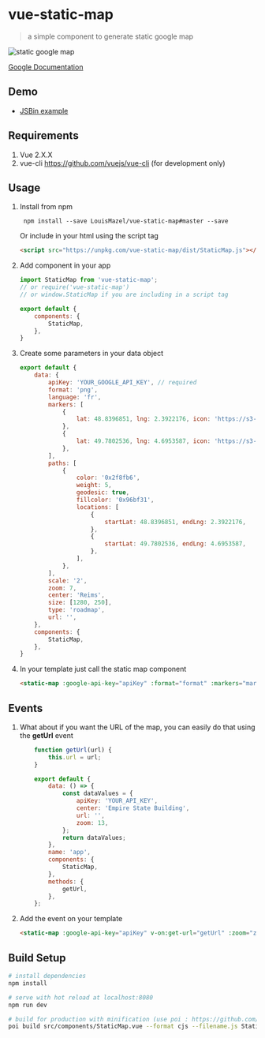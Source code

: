 # vue-static-map

> a simple component to generate static google map

![static google map](https://user-images.githubusercontent.com/461124/28100714-6c896d1e-6689-11e7-8a38-327dfe4b6ff5.png)

[Google Documentation](https://developers.google.com/maps/documentation/static-maps/intro)

## Demo

- [JSBin example](http://jsbin.com/gizixekilu/edit?html,js,output)

## Requirements

1. Vue 2.X.X
2. vue-cli https://github.com/vuejs/vue-cli (for development only)

## Usage

1. Install from npm

		npm install --save LouisMazel/vue-static-map#master --save

	Or include in your html using the script tag
	```html
	<script src="https://unpkg.com/vue-static-map/dist/StaticMap.js"></script>
	```

2. Add component in your app

	```javascript
	import StaticMap from 'vue-static-map';
	// or require('vue-static-map')
	// or window.StaticMap if you are including in a script tag

	export default {
		components: {
			StaticMap,
		},
	}

	```

3. Create some parameters in your data object

	```javascript
	export default {
		data: {
			apiKey: 'YOUR_GOOGLE_API_KEY', // required
			format: 'png',
			language: 'fr',
			markers: [
				{
					lat: 48.8396851, lng: 2.3922176, icon: 'https://s3-eu-west-1.amazonaws.com/ct-documents/emails/A-static.png',
				},
				{
					lat: 49.7802536, lng: 4.6953587, icon: 'https://s3-eu-west-1.amazonaws.com/ct-documents/emails/B-static.png',
				},
			],
			paths: [
				{
					color: '0x2f8fb6',
					weight: 5,
					geodesic: true,
					fillcolor: '0x96bf31',
					locations: [
						{
							startLat: 48.8396851, endLng: 2.3922176,
						},
						{
							startLat: 49.7802536, endLng: 4.6953587,
						},
					],
				},
			],
			scale: '2',
			zoom: 7,
			center: 'Reims',
			size: [1280, 250],
			type: 'roadmap',
			url: '',
		},
		components: {
			StaticMap,
		},
	}
	```

4. In your template just call the static map component

	```html
	<static-map :google-api-key="apiKey" :format="format" :markers="markers" :zoom="zoom" :center="center" :size="size" :type="type" :paths="paths" :language="language"></static-map>
	```

## Events

1. What about if you want the URL of the map, you can easily do that using the **getUrl** event

	```javascript
		function getUrl(url) {
			this.url = url;
		}

		export default {
			data: () => {
				const dataValues = {
					apiKey: 'YOUR_API_KEY',
					center: 'Empire State Building',
					url: '',
					zoom: 13,
				};
				return dataValues;
			},
			name: 'app',
			components: {
				StaticMap,
			},
			methods: {
				getUrl,
			},
		};
	```

2. Add the event on your template

	```html
	<static-map :google-api-key="apiKey" v-on:get-url="getUrl" :zoom="zoom" :center="center"></static-map>
	```

## Build Setup

``` bash
# install dependencies
npm install

# serve with hot reload at localhost:8080
npm run dev

# build for production with minification (use poi : https://github.com/egoist/poi)
poi build src/components/StaticMap.vue --format cjs --filename.js StaticMap.js --no-html
```
